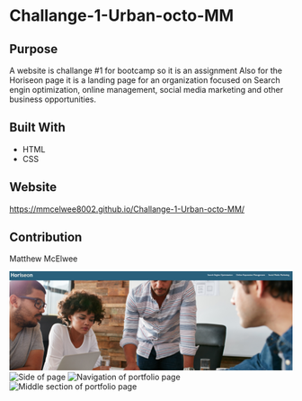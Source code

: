 # Challange-1-Urban-octo-MM

## Purpose
A website is challange #1 for bootcamp so it is an assignment
Also for the Horiseon page it is a landing page for an organization focused on Search engin optimization, online management, social media marketing and other business opportunities.

## Built With
* HTML
* CSS

## Website
https://mmcelwee8002.github.io/Challange-1-Urban-octo-MM/

## Contribution
Matthew McElwee


![Top of  page](/assets/images/Horiseon.png "Top of page")
![Side of  page](../assets/images/aside-section.png "side section of page")
![Navigation of portfolio page](../assets/images/navigation.png "navigation of page")
![Middle section of portfolio page](../assets/images/Middle-section.png "middle section of page")

